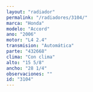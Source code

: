 ```yaml
---
layout: "radiador"
permalink: "/radiadores/3104/"
marca: "Honda"
modelo: "Accord"
ano: "2006"
motor: "L4 2.4"
transmision: "Automática"
parte: "432668"
clima: "Con clima"
alto: "15 5/8"
ancho: "28 1/4"
observaciones: ""
id: "3104"
---
```


